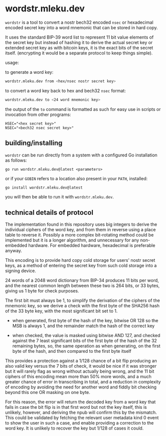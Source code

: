 # wordstr.mleku.dev

`wordstr` is a tool to convert a nostr bech32 encoded `nsec` or hexadecimal
encoded secret key into a word mnemonic that can be stored in hard copy.

It uses the standard BIP-39 word list to represent 11 bit value elements of
the secret key but instead of hashing it to derive the actual secret key or
extended secret key as with bitcoin keys, it is the exact bits of the secret 
itself. (encrypting it would be a separate protocol to keep things simple).

usage:

to generate a word key:

```bash
wordstr.mleku.dev from <hex/nsec nostr secret key>
```

to convert a word key back to hex and bech32 `nsec` format:

```bash
wordstr.mleku.dev to <24 word mnemonic key>
```

the output of the `to` command is formatted as such for easy use in scripts
or invocation from other programs:

```
HSEC="<hex secret key>"
NSEC="<bech32 nsec secret key>"
```

## building/installing

`wordstr` can be run directly from a system with a configured Go
installation as follows:

```
go run wordstr.mleku.dev@latest <parameters>
```

or if your `GOBIN` refers to a location also present in your `PATH`, installed:

```bash
go install wordstr.mleku.dev@latest
```

you will then be able to run it with `wordstr.mleku.dev`.

## technical details of protocol

The implementation found in this repository uses big integers to derive the 
individual ciphers of the word key, and from them in reverse using a place 
table to reverse it. Possibly a more complex bit-rotating method could be 
implemented but it is a longer algorithm, and unnecessary for any 
non-embedded hardware. For embedded hardware, hexadecimal is preferable 
anyway. 

This encoding is to provide hard copy cold storage for users' nostr 
secret keys, as a method of entering the secret key from such cold storage 
into a signing device.

24 words of a 2048 word dictionary from BIP-34 produces 11 bits per word, 
and the nearest common length between these two is 264 bits, or 33 bytes, 
giving us 1 byte for check purposes.

The first bit must always be 1, to simplify the derivation of the ciphers of 
the mnemonic key, so we derive a check with the first byte of the SHA256 
hash of the 33 byte key, with the most significant bit set to 1.

- when generated, first byte of the hash of the key, bitwise OR 128 so the 
  MSB is always 1, and the remainder match the hash of the correct key

- when checked, the value is masked using bitwise AND 127, and checked 
  against the 7 least significant bits of the first byte of the hash of the 32 
  remaining bytes, so, the same operation as when generating, on the first 
  byte of the hash, and then compared to the first byte itself

This provides a protection against a 1/128 chance of a bit flip producing an 
also valid key versus the 7 bits of check, it would be nice if it was 
stronger but it will rarely flag as wrong without actually being wrong, and 
the 11 bit ciphers of this encoding mean more than 50% more words, and a 
much greater chance of error in transcribing in total, and a reduction in 
complexity of encoding by avoiding the need for another word and fiddly bit 
checking beyond this one OR masking on one byte.

For this reason, the error will return the decoded key from a word key that 
fails in case the bit flip is in that first word but not the key itself, 
this is unlikely, however, and deriving the npub will confirm this by the 
mismatch. This could be validated by fetching the relevant user metadata 
kind 0 event to show the user in such a case, and enable providing a 
correction to the word key. It is unlikely to recover the key but 1/128 of 
cases it could.
